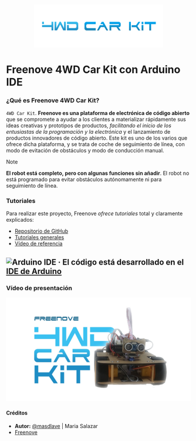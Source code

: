 <p align="center"> <img src="/masdlave-FCK.png" width="70%" /> </p>

# Freenove 4WD Car Kit con Arduino IDE
### ¿Qué es Freenove 4WD Car Kit?
`4WD Car Kit`. **Freenove es una plataforma de electrónica de código abierto** que se compromete a ayudar a los clientes a materializar rápidamente sus ideas creativas y prototipos de productos, _facilitando el inicio de los entusiastas de la programación y la electrónica_ y el lanzamiento de productos innovadores de código abierto. Este kit es uno de los varios que ofrece dicha plataforma, y se trata de coche de seguimiento de línea, con modo de evitación de obstáculos y modo de conducción manual.

> [!NOTE]
> **El robot está completo, pero con algunas funciones sin añadir**. El robot no está programado para evitar obstáculos autónomamente ni para seguimiento de línea.

### Tutoriales
Para realizar este proyecto, Freenove _ofrece tutoriales_ total y claramente explicados: 
- [Repositorio de GitHub](https://github.com/Freenove/Freenove_4WD_Car_Kit)
- [Tutoriales generales](https://freenove.com/tutorial)
- [Vídeo de referencia](https://youtu.be/VLSJH5UFz1A?feature=shared)

<img src="https://upload.wikimedia.org/wikipedia/commons/8/87/Arduino_Logo.svg" alt="Arduino IDE" width="30px"> · El código está desarrollado en el [IDE de Arduino](https://www.arduino.cc/en/software)
---
### Vídeo de presentación
[![Video](https://github.com/masdlave/masdlave/blob/main/masdlave-YT-FCK.jpg)](https://youtu.be/tYbgsGXuw3M?feature=shared)
#### Créditos
- **Autor:** [@masdlave](https://github.com/masdlave) | Maria Salazar
- [Freenove](https://freenove.com/)
